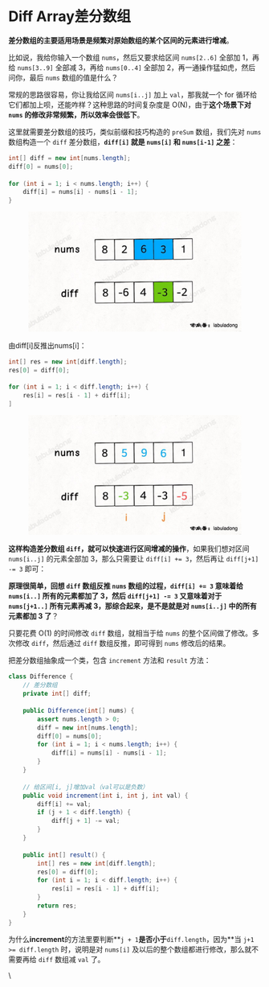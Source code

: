 # Diff Array差分数组

**差分数组的主要适用场景是频繁对原始数组的某个区间的元素进行增减**。

比如说，我给你输入一个数组 `nums`，然后又要求给区间 `nums[2..6]` 全部加 1，再给 `nums[3..9]` 全部减 3，再给 `nums[0..4]` 全部加 2，再一通操作猛如虎，然后问你，最后 `nums` 数组的值是什么？

常规的思路很容易，你让我给区间 `nums[i..j]` 加上 `val`，那我就一个 for 循环给它们都加上呗，还能咋样？这种思路的时间复杂度是 O(N)，由于**这个场景下对 `nums` 的修改非常频繁，所以效率会很低下**。

这里就需要差分数组的技巧，类似前缀和技巧构造的 `preSum` 数组，我们先对 `nums` 数组构造一个 `diff` 差分数组，**`diff[i]` 就是 `nums[i]` 和 `nums[i-1]` 之差**：

```java
int[] diff = new int[nums.length];
diff[0] = nums[0];

for (int i = 1; i < nums.length; i++) {
    diff[i] = nums[i] - nums[i - 1];
}
```

<figure><img src="../../../.gitbook/assets/image (52) (1) (1) (1).png" alt="" width="563"><figcaption></figcaption></figure>

由diff\[i]反推出nums\[i]：

```java
int[] res = new int[diff.length];
res[0] = diff[0];

for (int i = 1; i < diff.length; i++) {
    res[i] = res[i - 1] + diff[i];
]
```

<figure><img src="../../../.gitbook/assets/image (53) (1) (1) (1).png" alt="" width="563"><figcaption></figcaption></figure>

**这样构造差分数组 `diff`，就可以快速进行区间增减的操作**，如果我们想对区间 `nums[i..j]` 的元素全部加 3，那么只需要让 `diff[i] += 3`，然后再让 `diff[j+1] -= 3` 即可：

**原理很简单，回想 `diff` 数组反推 `nums` 数组的过程，`diff[i] += 3` 意味着给 `nums[i..]` 所有的元素都加了 3，然后 `diff[j+1] -= 3` 又意味着对于 `nums[j+1..]` 所有元素再减 3，那综合起来，是不是就是对 `nums[i..j]` 中的所有元素都加 3 了**？

只要花费 O(1) 的时间修改 `diff` 数组，就相当于给 `nums` 的整个区间做了修改。多次修改 `diff`，然后通过 `diff` 数组反推，即可得到 `nums` 修改后的结果。

把差分数组抽象成一个类，包含 `increment` 方法和 `result` 方法：

```java
class Difference {
    // 差分数组
    private int[] diff;
    
    public Difference(int[] nums) {
        assert nums.length > 0;
        diff = new int[nums.length];
        diff[0] = nums[0];
        for (int i = 1; i < nums.length; i++) {
            diff[i] = nums[i] - nums[i - 1];
        }
    }
    
    // 给区间[i, j]增加val（val可以是负数）
    public void increment(int i, int j, int val) {
        diff[i] += val;
        if (j + 1 < diff.length) {
            diff[j + 1] -= val;
        }
    }

    public int[] result() {
        int[] res = new int[diff.length];
        res[0] = diff[0];
        for (int i = 1; i < diff.length; i++) {
            res[i] = res[i - 1] + diff[i];
        }
        return res;
    }
}
```

为什么**increment**的方法里要判断**`j + 1`**是否小于**`diff.length`，因为**当 `j+1 >= diff.length` 时，说明是对 `nums[i]` 及以后的整个数组都进行修改，那么就不需要再给 `diff` 数组减 `val` 了。

\
